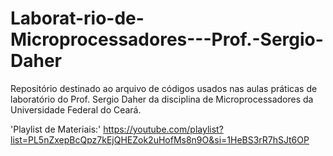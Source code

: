 # Laborat-rio-de-Microprocessadores---Prof.-Sergio-Daher
Repositório destinado ao arquivo de códigos usados nas aulas práticas de laboratório do Prof. Sergio Daher da disciplina de Microprocessadores da Universidade Federal do Ceará.

'Playlist de Materiais:' https://youtube.com/playlist?list=PL5nZxepBcQpz7kEjQHEZok2uHofMs8n9O&si=1HeBS3rR7hSJt6OP
